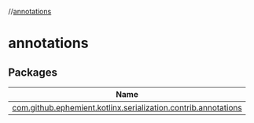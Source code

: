 //[annotations](index.md)

# annotations

## Packages

| Name |
|---|
| [com.github.ephemient.kotlinx.serialization.contrib.annotations](annotations/com.github.ephemient.kotlinx.serialization.contrib.annotations/index.md) |
